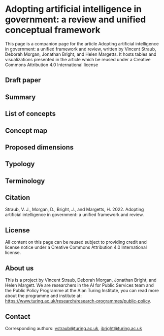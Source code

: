 # Adopting artificial intelligence in government: a review and unified conceptual framework

This page is a companion page for the article Adopting artificial intelligence in government: a unified framework and review, written by Vincent Straub, Deborah Morgan, Jonathan Bright, and Helen Margetts. It hosts tables and visualizations presented in the article which be reused under a Creative Commons Attribution 4.0 International license

## Draft paper 

## Summary

## List of concepts

## Concept map

## Proposed dimensions

## Typology

## Terminology 

## Citation
Straub, V. J., Morgan, D., Bright, J., and Margetts, H. 2022. Adopting artificial intelligence in government: a unified framework and review.

## License
All content on this page can be reused subject to providing credit and license notice under a Creative Commons Attribution 4.0 International license.

## About us
This is a project by Vincent Straub, Deborah Morgan, Jonathan Bright, and Helen Margett. We are researchers in the AI for Public Services team and the Public Policy Programme at the Alan Turing Institute, you can read more about the programme and institute at: https://www.turing.ac.uk/research/research-programmes/public-policy. 

## Contact
Corresponding authors: vstraub@turing.ac.uk, jbright@turing.ac.uk
